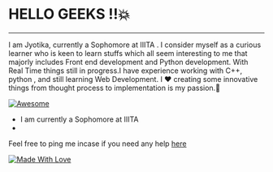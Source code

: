 # HELLO GEEKS !!:boom:



----------------------------------------------------------------------------------------------------------
I am Jyotika, currently a Sophomore at IIITA . I consider myself as a curious learner who is keen to learn stuffs which all seem interesting to me that majorly includes Front end development and Python development.
With Real Time things still in progress.I have experience working with C++, python , and still learning Web Development.
I :heart: creating some innovative things from thought process to implementation is my passion.:star2:



[![Awesome](https://cdn.rawgit.com/sindresorhus/awesome/d7305f38d29fed78fa85652e3a63e154dd8e8829/media/badge.svg)](https://github.com/Jyotika999)

* I am currently a Sophomore at IIITA
* 



Feel free to ping me incase if you need any help 
[here](https://www.linkedin.com/in/jyotika-bhatti-a384a0194/)





[![Made With Love](https://img.shields.io/badge/Made%20With-Love-orange.svg)](https://github.com/Jyotika999)